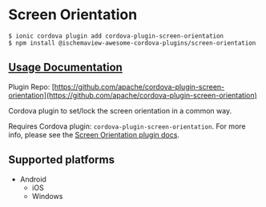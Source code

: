 # Screen Orientation

```text
$ ionic cordova plugin add cordova-plugin-screen-orientation
$ npm install @ischemaview-awesome-cordova-plugins/screen-orientation
```

## [Usage Documentation](https://danielsogl.gitbook.io/awesome-cordova-plugins/plugins/screen-orientation/)

Plugin Repo: [https://github.com/apache/cordova-plugin-screen-orientation](https://github.com/apache/cordova-plugin-screen-orientation)

Cordova plugin to set/lock the screen orientation in a common way.

Requires Cordova plugin: `cordova-plugin-screen-orientation`. For more info, please see the [Screen Orientation plugin docs](https://github.com/apache/cordova-plugin-screen-orientation).

## Supported platforms

* Android
  * iOS
  * Windows


